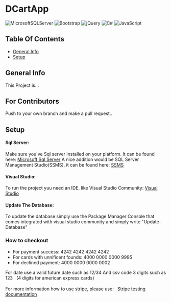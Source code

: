 # DCartApp

![MicrosoftSQLServer](https://img.shields.io/badge/Microsoft%20SQL%20Sever-CC2927?style=for-the-badge&logo=microsoft%20sql%20server&logoColor=white)
![Bootstrap](https://img.shields.io/badge/bootstrap-%23563D7C.svg?style=for-the-badge&logo=bootstrap&logoColor=white)
![jQuery](https://img.shields.io/badge/jquery-%230769AD.svg?style=for-the-badge&logo=jquery&logoColor=white)
![C#](https://img.shields.io/badge/c%23-%23239120.svg?style=for-the-badge&logo=c-sharp&logoColor=white)
![JavaScript](https://img.shields.io/badge/javascript-%23323330.svg?style=for-the-badge&logo=javascript&logoColor=%23F7DF1E)
 
## Table Of Contents
* [General Info](#general-info)
* [Setup](#setup)


## General Info
This Project is...


## For Contributors
Push to your own branch and make a pull request..



## Setup
#### Sql Server:

Make sure you've Sql server installed on your platform. It can be found here: [Microsoft Sql Server](https://www.microsoft.com/en-us/sql-server/sql-server-downloads)
A nice addition would be SQL Server Management Studio(SSMS), it can be found here: [SSMS](https://learn.microsoft.com/en-us/sql/ssms/download-sql-server-management-studio-ssms?view=sql-server-ver16)


#### Visual Studio:

To run the project yuu need an IDE, like Visual Studio Community: [Visual Studio](https://visualstudio.microsoft.com/vs/community/)

#### Update The Database:

To update the database simply use the Package Manager Console that comes integrated with visual studio community and simply write "Update-Database"


### How to checkout

* For payment success:  4242 4242 4242 4242
* For cards with unnificent founds: 4000 0000 0000 9995
* For declined payment: 4000 0000 0000 0002

 
 For date use a valid future date such as 12/34
 And csv code 3 digits such as 123 &nbsp; (4 digits for american express cards)
<br/><br/>For more information how to use stripe, please use:  &nbsp; [Stripe testing documentation](https://stripe.com/docs/testing?numbers-or-method-or-token=card-numbers#use-test-cards)

